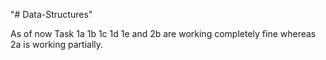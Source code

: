 "# Data-Structures" 

As of now Task 1a 1b 1c 1d 1e and 2b are working completely fine whereas 2a is working partially.
